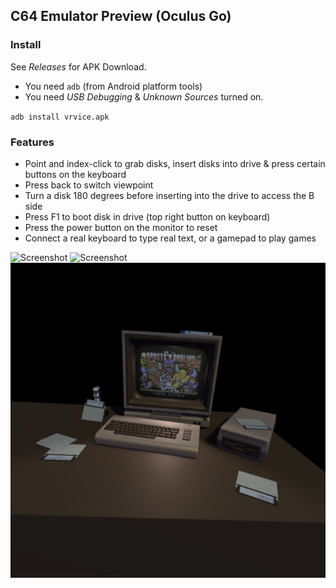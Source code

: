 

## C64 Emulator Preview (Oculus Go)

### Install

See _Releases_ for APK Download.

* You need `adb` (from Android platform tools)
* You need _USB Debugging_ & _Unknown Sources_ turned on.

`adb install vrvice.apk`


### Features

* Point and index-click to grab disks, insert disks into drive & press certain buttons on the keyboard
* Press back to switch viewpoint
* Turn a disk 180 degrees before inserting into the drive to access the B side
* Press F1 to boot disk in drive (top right button on keyboard)
* Press the power button on the monitor to reset
* Connect a real keyboard to type real text, or a gamepad to play games


![Screenshot](https://github.com/petermg/machineroom/blob/master/screen03.jpg?raw=true "MODDED RELEASE-May 2020")
![Screenshot](https://github.com/petermg/machineroom/blob/master/screen04.jpg?raw=true "MODDED RELEASE-May 2020")
![Screenshot](/screenshot.jpg?raw=true "ORIGINAL RELEASE-August 2018")


